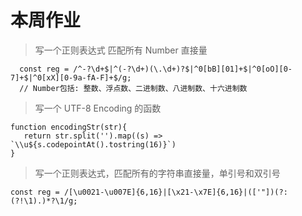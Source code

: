 # 本周作业

> 写一个正则表达式 匹配所有 Number 直接量
```
  const reg = /^-?\d+$|^(-?\d+)(\.\d+)?$|^0[bB][01]+$|^0[oO][0-7]+$|^0[xX][0-9a-fA-F]+$/g;
  // Number包括: 整数、浮点数、二进制数、八进制数、十六进制数
```

> 写一个 UTF-8 Encoding 的函数

```
function encodingStr(str){
   return str.split('').map((s) => `\\u${s.codepointAt().tostring(16)}`)
}
```
> 写一个正则表达式，匹配所有的字符串直接量，单引号和双引号

```
const reg = /[\u0021-\u007E]{6,16}|[\x21-\x7E]{6,16}|(['"])(?:(?!\1).)*?\1/g;
```
